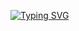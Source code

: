 [![Typing SVG](https://readme-typing-svg.herokuapp.com/?color=CCCCFF&size=35&center=true&vCenter=true&width=1000&lines=Lista+de+Exercícios:+Componentes+JForms)](https://git.io/typing-svg)
